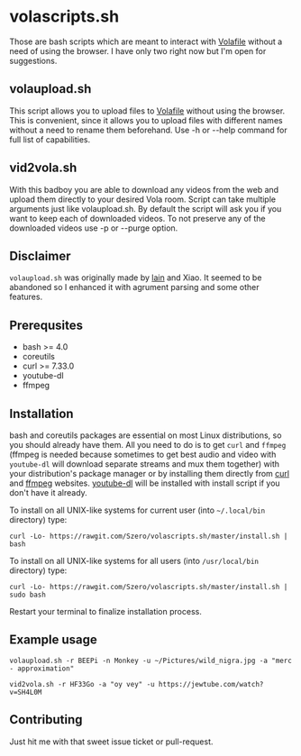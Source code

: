 volascripts.sh
==============

Those are bash scripts which are meant to interact with [Volafile](https://volafile.io) without
a need of using the browser. I have only two right now but I'm open for suggestions.

volaupload.sh
-------------

This script allows you to upload files to [Volafile](https://volafile.io)
without using the browser. This is convenient, since it allows you to upload
files with different names without a need to rename them beforehand.
Use -h or --help command for full list of capabilities.

vid2vola.sh
-----------

With this badboy you are able to download any videos from the web and upload them directly
to your desired Vola room. Script can take multiple arguments just like volaupload.sh.
By default the script will ask you if you want to keep each of downloaded videos.
To not preserve any of the downloaded videos use -p or --purge option.


Disclaimer
----------

`volaupload.sh` was originally made by [lain](https://github.com/laino) and Xiao. It seemed
to be abandoned so I enhanced it with agrument parsing and some other features.

Prerequsites
------------

- bash >= 4.0
- coreutils
- curl >= 7.33.0
- youtube-dl
- ffmpeg

Installation
------------

bash and coreutils packages are essential on most Linux distributions, so you should already have
them. All you need to do is to get `curl` and `ffmpeg` (ffmpeg is needed because sometimes to get
best audio and video with `youtube-dl` will download separate streams and mux them together) with
your distribution's package manager or by installing them directly from
[curl](https://curl.haxx.se/download.html) and [ffmpeg](http://ffmpeg.org/download.html) websites.
[youtube-dl](https://github.com/rg3/youtube-dl) will be installed with install script if you don't
have it already.

To install on all UNIX-like systems for current user (into `~/.local/bin` directory) type:

    curl -Lo- https://rawgit.com/Szero/volascripts.sh/master/install.sh | bash

To install on all UNIX-like systems for all users (into `/usr/local/bin` directory) type:

    curl -Lo- https://rawgit.com/Szero/volascripts.sh/master/install.sh | sudo bash

Restart your terminal to finalize installation process.

Example usage
-------------

    volaupload.sh -r BEEPi -n Monkey -u ~/Pictures/wild_nigra.jpg -a "merc - approximation"

    vid2vola.sh -r HF33Go -a "oy vey" -u https://jewtube.com/watch?v=SH4L0M

Contributing
------------

Just hit me with that sweet issue ticket or pull-request.
